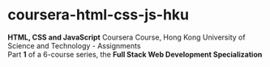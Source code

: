 # coursera-html-css-js-hku
<strong>HTML, CSS and JavaScript</strong> Coursera Course, Hong Kong University of Science and Technology - Assignments<br>
Part <strong>1</strong> of a 6-course series, the <strong>Full Stack Web Development Specialization</strong>
